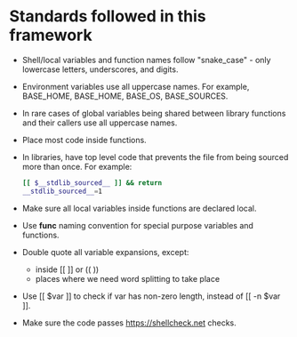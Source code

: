 # Standards followed in this framework

* Shell/local variables and function names follow "snake_case" - only lowercase letters, underscores, and digits.
* Environment variables use all uppercase names. For example, BASE_HOME, BASE_HOME, BASE_OS, BASE_SOURCES.
* In rare cases of global variables being shared between library functions and their callers use all uppercase names.
* Place most code inside functions.
* In libraries, have top level code that prevents the file from being sourced more than once.  For example:
    ```bash
    [[ $__stdlib_sourced__ ]] && return
    __stdlib_sourced__=1
    ```
* Make sure all local variables inside functions are declared local.
* Use __func__ naming convention for special purpose variables and functions.
* Double quote all variable expansions, except:
  - inside [[ ]] or (( ))
  - places where we need word splitting to take place

* Use [[ $var ]] to check if var has non-zero length, instead of [[ -n $var ]].
* Make sure the code passes https://shellcheck.net checks.
